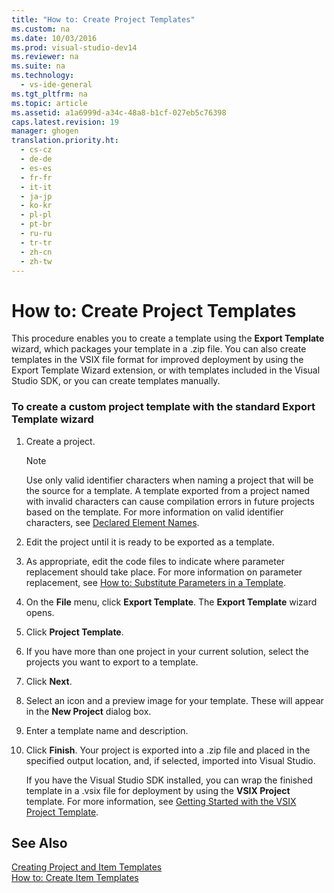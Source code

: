 ```yaml
---
title: "How to: Create Project Templates"
ms.custom: na
ms.date: 10/03/2016
ms.prod: visual-studio-dev14
ms.reviewer: na
ms.suite: na
ms.technology: 
  - vs-ide-general
ms.tgt_pltfrm: na
ms.topic: article
ms.assetid: a1a6999d-a34c-48a8-b1cf-027eb5c76398
caps.latest.revision: 19
manager: ghogen
translation.priority.ht: 
  - cs-cz
  - de-de
  - es-es
  - fr-fr
  - it-it
  - ja-jp
  - ko-kr
  - pl-pl
  - pt-br
  - ru-ru
  - tr-tr
  - zh-cn
  - zh-tw
---
```

# How to: Create Project Templates
This procedure enables you to create a template using the **Export Template** wizard, which packages your template in a .zip file. You can also create templates in the VSIX file format for improved deployment by using the Export Template Wizard extension, or with templates included in the Visual Studio SDK, or you can create templates manually.  
  
### To create a custom project template with the standard Export Template wizard  
  
1.  Create a project.  
  
    > [!NOTE]
    >  Use only valid identifier characters when naming a project that will be the source for a template. A template exported from a project named with invalid characters can cause compilation errors in future projects based on the template. For more information on valid identifier characters, see [Declared Element Names](../Topic/Declared%20Element%20Names%20\(Visual%20Basic\).md).  
  
2.  Edit the project until it is ready to be exported as a template.  
  
3.  As appropriate, edit the code files to indicate where parameter replacement should take place. For more information on parameter replacement, see [How to: Substitute Parameters in a Template](../VS_IDE/How-to--Substitute-Parameters-in-a-Template.md).  
  
4.  On the **File** menu, click **Export Template**. The **Export Template** wizard opens.  
  
5.  Click **Project Template**.  
  
6.  If you have more than one project in your current solution, select the projects you want to export to a template.  
  
7.  Click **Next**.  
  
8.  Select an icon and a preview image for your template. These will appear in the **New Project** dialog box.  
  
9. Enter a template name and description.  
  
10. Click **Finish**. Your project is exported into a .zip file and placed in the specified output location, and, if selected, imported into Visual Studio.  
  
     If you have the Visual Studio SDK installed, you can wrap the finished template in a .vsix file for deployment by using the **VSIX Project** template. For more information, see [Getting Started with the VSIX Project Template](../Topic/Getting%20Started%20with%20the%20VSIX%20Project%20Template.md).  
  
## See Also  
 [Creating Project and Item Templates](../VS_IDE/Creating-Project-and-Item-Templates.md)   
 [How to: Create Item Templates](../VS_IDE/How-to--Create-Item-Templates.md)